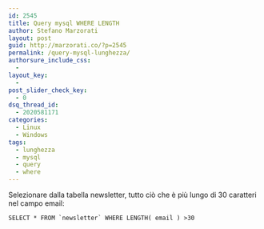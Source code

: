 ```yaml
---
id: 2545
title: Query mysql WHERE LENGTH
author: Stefano Marzorati
layout: post
guid: http://marzorati.co/?p=2545
permalink: /query-mysql-lunghezza/
authorsure_include_css:
  - 
layout_key:
  - 
post_slider_check_key:
  - 0
dsq_thread_id:
  - 2020581171
categories:
  - Linux
  - Windows
tags:
  - lunghezza
  - mysql
  - query
  - where
---
```

Selezionare dalla tabella newsletter, tutto ciò che è più lungo di 30 caratteri nel campo email:

``SELECT * FROM `newsletter` WHERE LENGTH( email ) >30``